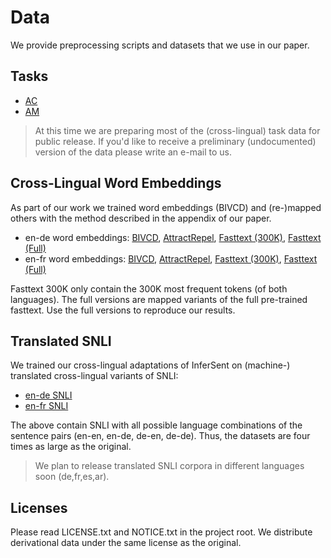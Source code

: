 # Data

We provide preprocessing scripts and datasets that we use in our paper.


## Tasks 

  * [AC](AC/)
  * [AM](AM/)

> At this time we are preparing most of the (cross-lingual) task data for public release. If you'd like to receive a preliminary (undocumented) version of the data please write an e-mail to us.


## Cross-Lingual Word Embeddings

As part of our work we trained word embeddings (BIVCD) and (re-)mapped others with the method described in the appendix of our paper. 

  * en-de word embeddings: [BIVCD](https://public.ukp.informatik.tu-darmstadt.de/arxiv2018-xling-sentence-embeddings/xling-wordembeddings/mapped_bivcd_en_de.txt.gz), [AttractRepel](https://public.ukp.informatik.tu-darmstadt.de/arxiv2018-xling-sentence-embeddings/xling-wordembeddings/mapped_attract_repel_en_de.txt.gz), [Fasttext (300K)](https://public.ukp.informatik.tu-darmstadt.de/arxiv2018-xling-sentence-embeddings/xling-wordembeddings/mapped_fasttext_300k_en_de.txt.gz), [Fasttext (Full)](https://public.ukp.informatik.tu-darmstadt.de/arxiv2018-xling-sentence-embeddings/xling-wordembeddings/mapped_fasttext_en_de.txt.gz)
  * en-fr word embeddings: [BIVCD](https://public.ukp.informatik.tu-darmstadt.de/arxiv2018-xling-sentence-embeddings/xling-wordembeddings/mapped_bivcd_en_fr.txt.gz), [AttractRepel](https://public.ukp.informatik.tu-darmstadt.de/arxiv2018-xling-sentence-embeddings/xling-wordembeddings/mapped_attract_repel_en_fr.txt.gz), [Fasttext (300K)](https://public.ukp.informatik.tu-darmstadt.de/arxiv2018-xling-sentence-embeddings/xling-wordembeddings/mapped_fasttext_300k_en_fr.txt.gz), [Fasttext (Full)](https://public.ukp.informatik.tu-darmstadt.de/arxiv2018-xling-sentence-embeddings/xling-wordembeddings/mapped_fasttext_en_fr.txt.gz)

Fasttext 300K only contain the 300K most frequent tokens (of both languages). The full versions are mapped variants of the full pre-trained fasttext. Use the full versions to reproduce our results.


## Translated SNLI

We trained our cross-lingual adaptations of InferSent on (machine-) translated cross-lingual variants of SNLI:

   * [en-de SNLI](https://public.ukp.informatik.tu-darmstadt.de/arxiv2018-xling-sentence-embeddings/translated-snli/en-de-translated-snli-4x.zip)
   * [en-fr SNLI](https://public.ukp.informatik.tu-darmstadt.de/arxiv2018-xling-sentence-embeddings/translated-snli/en-fr-translated-snli-4x.zip)

The above contain SNLI with all possible language combinations of the sentence pairs (en-en, en-de, de-en, de-de). Thus, the datasets are four times as large as the original.

> We plan to release translated SNLI corpora in different languages soon (de,fr,es,ar).


## Licenses

Please read LICENSE.txt and NOTICE.txt in the project root. We distribute derivational data under the same license as the original.
